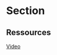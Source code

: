 # Section

## Ressources 

[Video](https://www.youtube.com/watch?v=FxPHywzblfo&feature=youtu.be) <br>
